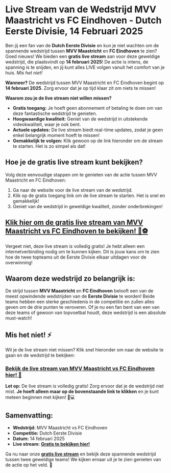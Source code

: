 # Live Stream van de Wedstrijd MVV Maastricht vs FC Eindhoven - Dutch Eerste Divisie, 14 Februari 2025

Ben jij een fan van de **Dutch Eerste Divisie** en kun je niet wachten om de spannende wedstrijd tussen **MVV Maastricht** en **FC Eindhoven** te zien? Goed nieuws! We bieden een **gratis live stream** aan voor deze geweldige wedstrijd, die plaatsvindt op **14 februari 2025**! De actie is intens, de spanning is te snijden, en jij kunt alles LIVE volgen vanuit het comfort van je huis. _Mis het niet!_

**Wanneer?** De wedstrijd tussen MVV Maastricht en FC Eindhoven begint op **14 februari 2025**. Zorg ervoor dat je op tijd klaar zit om niets te missen!

**Waarom zou je de live stream niet willen missen?**

- **Gratis toegang:** Je hoeft geen abonnement of betaling te doen om van deze fantastische wedstrijd te genieten.
- **Hoogwaardige kwaliteit:** Geniet van de wedstrijd in uitstekende videokwaliteit, waar je ook bent.
- **Actuele updates:** De live stream biedt real-time updates, zodat je geen enkel belangrijk moment hoeft te missen!
- **Gemakkelijk te volgen:** Klik gewoon op de link hieronder om de stream te starten. Het is zo simpel als dat!

## Hoe je de gratis live stream kunt bekijken?

Volg deze eenvoudige stappen om te genieten van de actie tussen MVV Maastricht en FC Eindhoven:

1. Ga naar de website voor de live stream van de wedstrijd.
2. Klik op de gratis toegang link om de live stream te starten. Het is snel en gemakkelijk!
3. Geniet van de wedstrijd in geweldige kwaliteit, zonder onderbrekingen!

## [**Klik hier om de gratis live stream van MVV Maastricht vs FC Eindhoven te bekijken!** 🎥⚽](https://tinyurl.com/livestreamfreeo?st=MVV+Maastricht+vs+FC+Eindhoven&si=ghc)

Vergeet niet, deze live stream is volledig gratis! Je hebt alleen een internetverbinding nodig om te kunnen kijken. Dit is jouw kans om te zien hoe de twee topteams uit de Eerste Divisie elkaar uitdagen voor de overwinning!

## Waarom deze wedstrijd zo belangrijk is:

De strijd tussen **MVV Maastricht** en **FC Eindhoven** belooft een van de meest opwindende wedstrijden van de **Eerste Divisie** te worden! Beide teams hebben een sterke geschiedenis in de competitie en zullen alles geven om de drie punten te veroveren. Of je nu een fan bent van een van deze teams of gewoon van topvoetbal houdt, deze wedstrijd is een absolute must-watch!

## Mis het niet! ⚡

Wil je de live stream niet missen? Klik snel hieronder om naar de website te gaan en de wedstrijd te bekijken:

### [**Bekijk de live stream van MVV Maastricht vs FC Eindhoven hier! 🚀**](https://tinyurl.com/livestreamfreeo?st=MVV+Maastricht+vs+FC+Eindhoven&si=ghc)

**Let op:** De live stream is volledig gratis! Zorg ervoor dat je de wedstrijd niet mist. **Je hoeft alleen maar op de bovenstaande link te klikken** en je kunt meteen beginnen met kijken! 📱💻

## Samenvatting:

- **Wedstrijd:** MVV Maastricht vs FC Eindhoven
- **Competitie:** Dutch Eerste Divisie
- **Datum:** 14 februari 2025
- **Live stream:** [**Gratis te bekijken hier!**](https://tinyurl.com/livestreamfreeo?st=MVV+Maastricht+vs+FC+Eindhoven&si=ghc)

Ga nu naar onze [**gratis live stream**](https://tinyurl.com/livestreamfreeo?st=MVV+Maastricht+vs+FC+Eindhoven&si=ghc) en bekijk deze spannende wedstrijd tussen twee geweldige teams! We kijken ernaar uit je te zien genieten van de actie op het veld. 🎉
